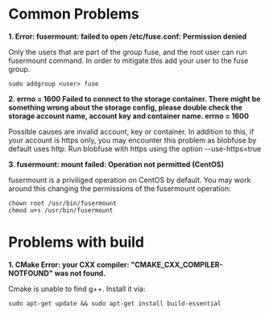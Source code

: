 # Common Problems
**1. Error: fusermount: failed to open /etc/fuse.conf: Permission denied**

Only the users that are part of the group fuse, and the root user can run fusermount command. In order to mitigate this add your user to the fuse group.

```sudo addgroup <user> fuse```

**2. errno = 1600 Failed to connect to the storage container. There might be something wrong about the storage config, please double check the storage account name, account key and container name. errno = 1600**

Possible causes are invalid account, key or container. In addition to this, if your account is https only, you may encounter this problem as blobfuse by default uses http. Run blobfuse with https using the option --use-https=true

**3. fusermount: mount failed: Operation not permitted (CentOS)**

fusermount is a priviliged operation on CentOS by default. You may work around this changing the permissions of the fusermount operation:

    chown root /usr/bin/fusermount
    chmod u+s /usr/bin/fusermount

# Problems with build
**1. CMake Error: your CXX compiler: "CMAKE_CXX_COMPILER-NOTFOUND" was not found.**

Cmake is unable to find g++. Install it via:

```sudo apt-get update && sudo apt-get install build-essential```



